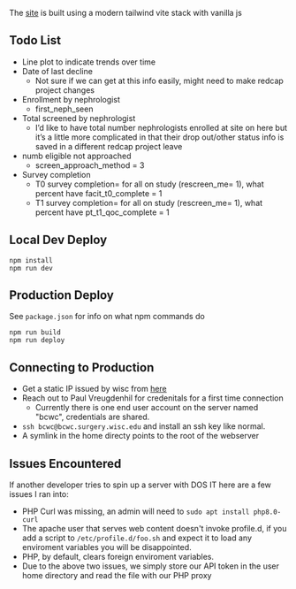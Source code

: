 The [site](https://bcwc.surgery.wisc.edu/) is built using a modern tailwind vite stack with vanilla js

## Todo List

*	Line plot to indicate trends over time
*	Date of last decline  
    * Not sure if we can get at this info easily, might need to make redcap project changes
*	Enrollment by nephrologist  
    * first_neph_seen
*	Total screened by nephrologist 
    * I’d like to have total number nephrologists enrolled at site on here but it’s a little more complicated in that their drop out/other status info is saved in a different redcap project leave
*	numb eligible not approached   
    * screen_approach_method = 3
*	Survey completion
    * T0 survey completion= for all on study (rescreen_me= 1), what percent have facit_t0_complete = 1 
    * T1 survey completion= for all on study (rescreen_me= 1), what percent have pt_t1_qoc_complete = 1 


## Local Dev Deploy
```
npm install
npm run dev
```
## Production Deploy

See `package.json` for info on what npm commands do

```
npm run build
npm run deploy
```
## Connecting to Production

* Get a static IP issued by wisc from [here](https://access.services.wisc.edu/IPaddress)
* Reach out to Paul Vreugdenhil for credenitals for a first time connection
  * Currently there is one end user account on the server named "bcwc", credentials are shared.
* `ssh bcwc@bcwc.surgery.wisc.edu` and install an ssh key like normal. 
* A symlink in the home directy points to the root of the webserver

## Issues Encountered

If another developer tries to spin up a server with DOS IT here are a few issues I ran into:

* PHP Curl was missing, an admin will need to `sudo apt install php8.0-curl`
* The apache user that serves web content doesn't invoke profile.d, if you add a script to `/etc/profile.d/foo.sh` and expect it to load any enviroment variables you will be disappointed.
* PHP, by default, clears foreign enviroment variables.
* Due to the above two issues, we simply store our API token in the user home directory and read the file with our PHP proxy
